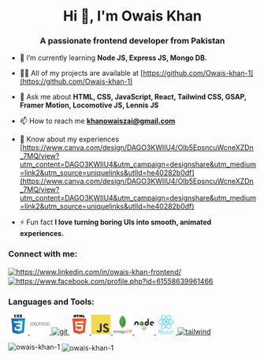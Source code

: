 <h1 align="center">Hi 👋, I'm Owais Khan</h1>
<h3 align="center">A passionate frontend developer from Pakistan</h3>

- 🌱 I’m currently learning **Node JS, Express JS, Mongo DB.**

- 👨‍💻 All of my projects are available at [https://github.com/Owais-khan-1](https://github.com/Owais-khan-1)

- 💬 Ask me about **HTML, CSS, JavaScript, React, Tailwind CSS, GSAP, Framer Motion, Locomotive JS, Lennis JS**

- 📫 How to reach me **khanowaiszai@gmail.com**

- 📄 Know about my experiences [https://www.canva.com/design/DAGO3KWIlU4/Olb5EpsncuWcneXZDn_7MQ/view?utm_content=DAGO3KWIlU4&utm_campaign=designshare&utm_medium=link2&utm_source=uniquelinks&utlId=he40282b0df](https://www.canva.com/design/DAGO3KWIlU4/Olb5EpsncuWcneXZDn_7MQ/view?utm_content=DAGO3KWIlU4&utm_campaign=designshare&utm_medium=link2&utm_source=uniquelinks&utlId=he40282b0df)

- ⚡ Fun fact **I love turning boring UIs into smooth, animated experiences.**

<h3 align="left">Connect with me:</h3>
<p align="left">
<a href="https://linkedin.com/in/https://www.linkedin.com/in/owais-khan-frontend/" target="blank"><img align="center" src="https://raw.githubusercontent.com/rahuldkjain/github-profile-readme-generator/master/src/images/icons/Social/linked-in-alt.svg" alt="https://www.linkedin.com/in/owais-khan-frontend/" height="30" width="40" /></a>
<a href="https://fb.com/https://www.facebook.com/profile.php?id=61558639961466" target="blank"><img align="center" src="https://raw.githubusercontent.com/rahuldkjain/github-profile-readme-generator/master/src/images/icons/Social/facebook.svg" alt="https://www.facebook.com/profile.php?id=61558639961466" height="30" width="40" /></a>
</p>

<h3 align="left">Languages and Tools:</h3>
<p align="left"> <a href="https://www.w3schools.com/css/" target="_blank" rel="noreferrer"> <img src="https://raw.githubusercontent.com/devicons/devicon/master/icons/css3/css3-original-wordmark.svg" alt="css3" width="40" height="40"/> </a> <a href="https://expressjs.com" target="_blank" rel="noreferrer"> <img src="https://raw.githubusercontent.com/devicons/devicon/master/icons/express/express-original-wordmark.svg" alt="express" width="40" height="40"/> </a> <a href="https://git-scm.com/" target="_blank" rel="noreferrer"> <img src="https://www.vectorlogo.zone/logos/git-scm/git-scm-icon.svg" alt="git" width="40" height="40"/> </a> <a href="https://www.w3.org/html/" target="_blank" rel="noreferrer"> <img src="https://raw.githubusercontent.com/devicons/devicon/master/icons/html5/html5-original-wordmark.svg" alt="html5" width="40" height="40"/> </a> <a href="https://developer.mozilla.org/en-US/docs/Web/JavaScript" target="_blank" rel="noreferrer"> <img src="https://raw.githubusercontent.com/devicons/devicon/master/icons/javascript/javascript-original.svg" alt="javascript" width="40" height="40"/> </a> <a href="https://www.mongodb.com/" target="_blank" rel="noreferrer"> <img src="https://raw.githubusercontent.com/devicons/devicon/master/icons/mongodb/mongodb-original-wordmark.svg" alt="mongodb" width="40" height="40"/> </a> <a href="https://nodejs.org" target="_blank" rel="noreferrer"> <img src="https://raw.githubusercontent.com/devicons/devicon/master/icons/nodejs/nodejs-original-wordmark.svg" alt="nodejs" width="40" height="40"/> </a> <a href="https://reactjs.org/" target="_blank" rel="noreferrer"> <img src="https://raw.githubusercontent.com/devicons/devicon/master/icons/react/react-original-wordmark.svg" alt="react" width="40" height="40"/> </a> <a href="https://tailwindcss.com/" target="_blank" rel="noreferrer"> <img src="https://www.vectorlogo.zone/logos/tailwindcss/tailwindcss-icon.svg" alt="tailwind" width="40" height="40"/> </a> </p>

<p><img align="left" src="https://github-readme-stats.vercel.app/api/top-langs?username=owais-khan-1&show_icons=true&locale=en&layout=compact" alt="owais-khan-1" /></p>

<p>&nbsp;<img align="center" src="https://github-readme-stats.vercel.app/api?username=owais-khan-1&show_icons=true&locale=en" alt="owais-khan-1" /></p>

